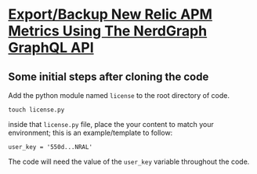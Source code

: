# [Export/Backup New Relic APM Metrics Using The NerdGraph GraphQL API](https://www.qloudx.com/export-backup-new-relic-apm-metrics-using-the-nerdgraph-graphql-api/)

## Some initial steps after cloning the code
Add the python module named `license` to the root directory of code.

```
touch license.py
```

inside that `license.py` file, place the your content to match your environment; this is an example/template to follow:

```
user_key = '550d...NRAL'
```

The code will need the value of the `user_key` variable throughout the code.
